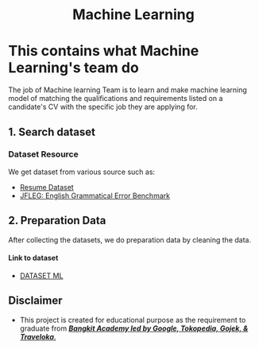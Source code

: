 <h1 align="center">Machine Learning</h1>


# This contains what Machine Learning's team do
The job of Machine learning Team is to learn and make machine learning model of matching the qualifications and requirements listed on a candidate's CV with the specific job they are applying for.

## 1. Search dataset
### Dataset Resource
We get dataset from various source such as:
- [Resume Dataset](https://www.kaggle.com/datasets/gauravduttakiit/resume-dataset)
- [JFLEG: English Grammatical Error Benchmark](https://www.kaggle.com/datasets/thedevastator/jfleg-english-grammatical-error-benchmark)

## 2. Preparation Data
After collecting the datasets, we do preparation data by cleaning the data.
#### Link to dataset
- [DATASET ML](https://drive.google.com/file/d/1J5cmjZt4xmA8Ab15wUKPJWXjE-kVH--G/view?usp=sharing)

## Disclaimer
-   This project is created for educational purpose as the requirement to graduate from [**_Bangkit Academy led by Google, Tokopedia, Gojek, & Traveloka_**.](https://www.linkedin.com/company/bangkit-academy/mycompany/)
